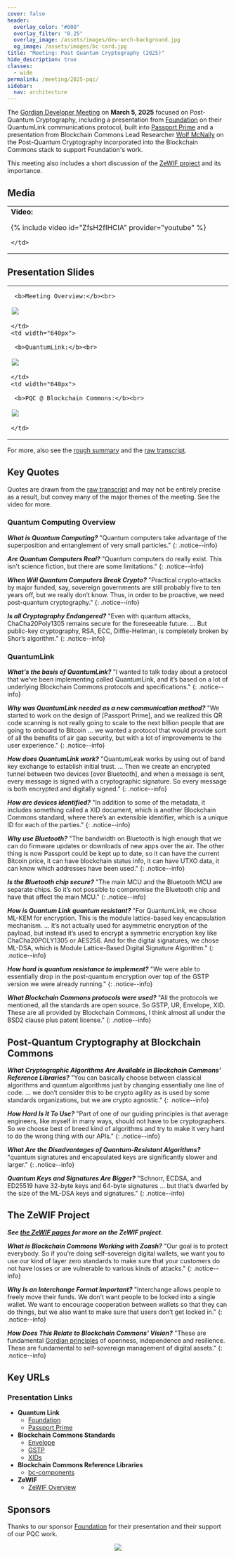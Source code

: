 ```yaml
---
cover: false
header:
  overlay_color: "#000"
  overlay_filter: "0.25"
  overlay_image: /assets/images/dev-arch-background.jpg
  og_image: /assets/images/bc-card.jpg
title: "Meeting: Post Quantum Cryptography (2025)"
hide_description: true
classes:
  - wide
permalink: /meeting/2025-pqc/
sidebar:
  nav: architecture
---
```


The [Gordian Developer Meeting](https://www.blockchaincommons.com/subscribe/#gordian-developers) on **March 5, 2025** focused on Post-Quantum Cryptography, including a presentation from [Foundation](https://foundation.xyz/) on their QuantumLink communications protocol, built into [Passport Prime](https://foundation.xyz/buy-passport-prime/) and a presentation from Blockchain Commons Lead Researcher [Wolf McNally](https://wolfmcnally.com/) on the Post-Quantum Cryptography incorporated into the Blockchain Commons stack to support Foundation's work.

This meeting also includes a short discussion of the [ZeWIF project](/chains/zcash/zewif) and its importance.

## Media

<table width="100%">
  <tr>
    <td width="640px">
      <b>Video:</b>

{% include video id="ZfsH2fIHCIA" provider="youtube" %}

    </td>
  </tr>
</table>

## Presentation Slides

<table width="100%">
  <tr>
    <td width="640px">

     <b>Meeting Overview:</b><br>

<a href="/assets/pdfs/202503-pqc-overview.pdf"><img src="/assets/pdfs/202503-pqc-overview.jpg" style="border:2px solid white"></a>

    </td>
    <td width="640px">

     <b>QuantumLink:</b><br>

<a href="/assets/pdfs/202503-quantumlink.pdf"><img src="/assets/pdfs/202503-quantumlink.jpg" style="border:2px solid white"></a>

    </td>
    <td width="640px">

     <b>PQC @ Blockchain Commons:</b><br>

<a href="/assets/pdfs/202503-pqc-bc.pdf"><img src="/assets/pdfs/202503-pqc-bc.jpg" style="border:2px solid white"></a>

    </td>
  </tr>
</table>

For more, also see the [rough summary](/meeting/2025-pqc/summary/) and the [raw transcript](/meeting/2025-pqc/transcript/).

## Key Quotes

Quotes are drawn from the [raw transcript](/meeting/2025-pqc/transcript/) and may not be entirely precise as a result, but convey many of the major themes of the meeting. See the video for more.

### Quantum Computing Overview

***What is Quantum Computing?*** "Quantum computers take advantage of the superposition and entanglement of very small particles."
{: .notice--info}

***Are Quantum Computers Real?*** "Quantum computers do really exist. This isn't science fiction, but there are some limitations."
{: .notice--info}

***When Will Quantum Computers Break Crypto?*** "Practical crypto-attacks by major funded, say, sovereign governments are still probably five to ten years off, but we really don’t know. Thus, in order to be proactive, we need post-quantum cryptography."
{: .notice--info}

***Is all Cryptography Endangered?*** "Even with quantum attacks, ChaCha20Poly1305 remains secure for the foreseeable future. ... But public-key cryptography, RSA, ECC, Diffie-Hellman, is completely broken by Shor’s algorithm."
{: .notice--info}

### QuantumLink

***What's the basis of QuantumLink?*** "I wanted to talk today about a protocol that we’ve been implementing called QuantumLink, and it’s based on a lot of underlying Blockchain Commons protocols and specifications."
{: .notice--info}

***Why was QuantumLink needed as a new communication method?*** "We started to work on the design of [Passport Prime], and we realized this QR code scanning is not really going to scale to the next billion people that are going to onboard to Bitcoin ... we wanted a protocol that would provide sort of all the benefits of air gap security, but with a lot of improvements to the user experience."
{: .notice--info}

***How does QuantumLink work?*** "QuantumLeak works by using out of band key exchange to establish initial trust. ... Then we create an encrypted tunnel between two devices [over Bluetooth], and when a message is sent, every message is signed with a cryptographic signature. So every message is both encrypted and digitally signed."
{: .notice--info}

***How are devices identified?*** "In addition to some of the metadata, it includes something called a XID document, which is another Blockchain Commons standard, where there’s an extensible identifier, which is a unique ID for each of the parties."
{: .notice--info}

***Why use Bluetooth?*** "The bandwidth on Bluetooth is high enough that we can do firmware updates or downloads of new apps over the air. The other thing is now Passport could be kept up to date, so it can have the current Bitcoin price, it can have blockchain status info, it can have UTXO data, it can know which addresses have been used."
{: .notice--info}

***Is the Bluetooth chip secure?*** "The main MCU and the Bluetooth MCU are separate chips. So it’s not possible to compromise the Bluetooth chip and have that affect the main MCU."
{: .notice--info}

***How is Quantum Link quantum resistant?*** "For QuantumLink, we chose ML-KEM for encryption. This is the module lattice-based key encapsulation mechanism. ... It’s not actually used for asymmetric encryption of the payload, but instead it’s used to encrypt a symmetric encryption key like ChaCha20POLY1305 or AES256. And for the digital signatures, we chose ML-DSA, which is Module Lattice-Based Digital Signature Algorithm."
{: .notice--info}

***How hard is quantum resistance to implement?*** "We were able to essentially drop in the post-quantum encryption over top of the GSTP version we were already running."
{: .notice--info}

***What Blockchain Commons protocols were used?*** "All the protocols we mentioned, all the standards are open source. So GSTP, UR, Envelope, XID. These are all provided by Blockchain Commons, I think almost all under the BSD2 clause plus patent license."
{: .notice--info}

## Post-Quantum Cryptography at Blockchain Commons

***What Cryptographic Algorithms Are Available in Blockchain Commons' Reference Libraries?*** "You can basically choose between classical algorithms and quantum algorithms just by changing essentially one line of code. ... we don’t consider this to be crypto agility as is used by some standards organizations, but we are crypto agnostic."
{: .notice--info}

***How Hard Is It To Use?*** "Part of one of our guiding principles is that average engineers, like myself in many ways, should not have to be cryptographers. So we choose best of breed kind of algorithms and try to make it very hard to do the wrong thing with our APIs."
{: .notice--info}

***What Are the Disadvantages of Quantum-Resistant Algorithms?*** "quantum signatures and encapsulated keys are significantly slower and larger."
{: .notice--info}

***Quantum Keys and Signatures Are Bigger?*** "Schnorr, ECDSA, and ED25519 have 32-byte keys and 64-byte signatures ... but that’s dwarfed by the size of the ML-DSA keys and signatures."
{: .notice--info}

## The ZeWIF Project

***See [the ZeWIF pages](/chain/zcash/zewif/) for more on the ZeWIF project.***

***What is Blockchain Commons Working with Zcash?*** "Our goal is to protect everybody. So if you’re doing self-sovereign digital wallets, we want you to use our kind of layer zero standards to make sure that your customers do not have losses or are vulnerable to various kinds of attacks."
{: .notice--info}

***Why Is an Interchange Format Important?*** "Interchange allows people to freely move their funds. We don’t want people to be locked into a single wallet. We want to encourage cooperation between wallets so that they can do things, but we also want to make sure that users don’t get locked in."
{: .notice--info}

***How Does This Relate to Blockchain Commons' Vision?*** "These are fundamental [Gordian principles](https://developer.blockchaincommons.com/principles/) of openness, independence and resilience. These are fundamental to self-sovereign management of digital assets."
{: .notice--info}

## Key URLs

### Presentation Links

* **Quantum Link**
   * [Foundation](https://foundation.xyz/)
   * [Passport Prime](https://foundation.xyz/buy-passport-prime/)
* **Blockchain Commons Standards**
   * [Envelope](/envelope/)
   * [GSTP](/envelope/gstp/)
   * [XIDs](/xid/)
* **Blockchain Commons Reference Libraries**
   * [bc-components](https://github.com/BlockchainCommons/bc-components-rust)
* **ZeWIF**
   * [ZeWIF Overview](/chains/zcash/zewif/)

## Sponsors

Thanks to our sponsor [Foundation](https://foundation.xyz/) for their presentation and their support of our PQC work.

<center><a href="https://foundation.xyz//"><img src="https://www.blockchaincommons.com/images/sponsors/foundation-logo-black.png"></a></center>

